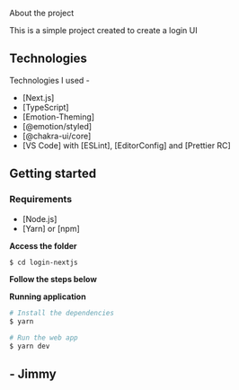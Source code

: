 About the project

<p>This is a simple project created to create a login UI </p>

## Technologies

Technologies I used -

- [Next.js]
- [TypeScript]
- [Emotion-Theming]
- [@emotion/styled]
- [@chakra-ui/core]
- [VS Code] with [ESLint], [EditorConfig] and [Prettier RC]

## Getting started

### Requirements

- [Node.js]
- [Yarn] or [npm]

**Access the folder**

```bash
$ cd login-nextjs
```

**Follow the steps below**

**Running application**

```bash
# Install the dependencies
$ yarn

# Run the web app
$ yarn dev
```

## - Jimmy

